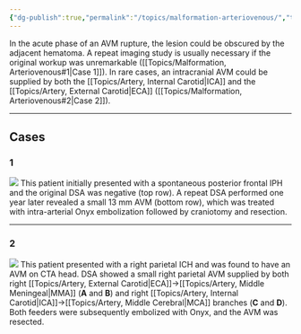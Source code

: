 ```yaml
---
{"dg-publish":true,"permalink":"/topics/malformation-arteriovenous/","tags":["DSA"],"created":"2023-10-11T21:14:56.112-07:00","updated":"2023-12-07T11:28:46.274-08:00"}
---
```



In the acute phase of an AVM rupture, the lesion could be obscured by the adjacent hematoma. A repeat imaging study is usually necessary if the original workup was unremarkable ([[Topics/Malformation, Arteriovenous#1\|Case 1]]). In rare cases, an intracranial AVM could be supplied by both the [[Topics/Artery, Internal Carotid\|ICA]] and the [[Topics/Artery, External Carotid\|ECA]] ([[Topics/Malformation, Arteriovenous#2\|Case 2]]).

---

## Cases

### 1

![](https://i.imgur.com/ETUXDfT.jpg)
This patient initially presented with a spontaneous posterior frontal IPH and the original DSA was negative (top row). A repeat DSA performed one year later revealed a small 13 mm AVM (bottom row), which was treated with intra-arterial Onyx embolization followed by craniotomy and resection.

---

### 2

![](https://i.imgur.com/m5q1kpa.jpg)
This patient presented with a right parietal ICH and was found to have an AVM on CTA head. DSA showed a small right parietal AVM supplied by both right [[Topics/Artery, External Carotid\|ECA]]->[[Topics/Artery, Middle Meningeal\|MMA]] (**A** and **B**) and right [[Topics/Artery, Internal Carotid\|ICA]]->[[Topics/Artery, Middle Cerebral\|MCA]] branches (**C** and **D**). Both feeders were subsequently embolized with Onyx, and the AVM was resected.